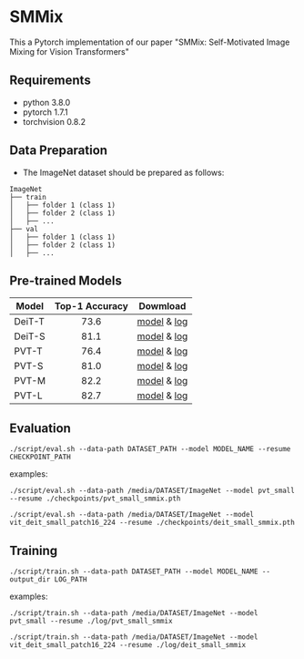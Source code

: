 # SMMix
This a Pytorch implementation of our paper "SMMix: Self-Motivated Image Mixing for Vision Transformers"


## Requirements
- python 3.8.0
- pytorch 1.7.1
- torchvision 0.8.2


## Data Preparation
- The ImageNet dataset should be prepared as follows:
```
ImageNet
├── train
│   ├── folder 1 (class 1)
│   ├── folder 2 (class 1)
│   ├── ...
├── val
│   ├── folder 1 (class 1)
│   ├── folder 2 (class 1)
│   ├── ...

```

## Pre-trained Models

|Model|Top-1 Accuracy|Dowmload|
|-----|:-------:|---------|
|DeiT-T| 73.6 |[model](https://drive.google.com/file/d/1cclVfL_dCs7uQIdEvUoTsdMnc2gN7tZD/view?usp=sharing) & [log](https://drive.google.com/file/d/13VcsQeX1X6ONEI4pZp9biPtmOeXl9EsV/view?usp=sharing)|
|DeiT-S| 81.1 |[model](https://drive.google.com/file/d/1FYRglSq7EFVDVAE1sOZ81bBm_fZj_9bz/view?usp=share_link) & [log](https://drive.google.com/file/d/1rd3_HzHyCAhocLbO78tzAaXsyJUzQJGy/view?usp=share_link)|
|PVT-T | 76.4 |[model](https://drive.google.com/file/d/11ULLrgyPbeBr3TZXEh7xIb3HXjozCKFL/view?usp=sharing) & [log](https://drive.google.com/file/d/1e7m8K57fWcPawAEtUtkTDaTlZXJbU1gz/view?usp=sharing)|
|PVT-S | 81.0 |[model](https://drive.google.com/file/d/18QH-IEOI6KYpbST0xMyjJBTJeKFxtw2U/view?usp=sharing) & [log](https://drive.google.com/file/d/1yKgfi1dpb0puFhZy-pZJF-1vBWHM_scs/view?usp=sharing)|
|PVT-M | 82.2 |[model](https://drive.google.com/file/d/1AEN7iiIYABmaHCkK9ds9A-owEuBIX2mU/view?usp=sharing) & [log](https://drive.google.com/file/d/1hgycht1Szor9aUePbCyOyoDyId9yBkNf/view?usp=sharing)|
|PVT-L | 82.7 |[model](https://drive.google.com/file/d/1IG-XONNBfv-Rg5ETZfTfVa2i5qk11lNr/view?usp=sharing) & [log](https://drive.google.com/file/d/1aojFiCSv_eZtYJBaCuRwCTZFQqOT-sYu/view?usp=sharing)|

## Evaluation
```
./script/eval.sh --data-path DATASET_PATH --model MODEL_NAME --resume CHECKPOINT_PATH
```
examples:
```
./script/eval.sh --data-path /media/DATASET/ImageNet --model pvt_small --resume ./checkpoints/pvt_small_smmix.pth
```
```
./script/eval.sh --data-path /media/DATASET/ImageNet --model vit_deit_small_patch16_224 --resume ./checkpoints/deit_small_smmix.pth
```

## Training
```
./script/train.sh --data-path DATASET_PATH --model MODEL_NAME --output_dir LOG_PATH
```
examples:
```
./script/train.sh --data-path /media/DATASET/ImageNet --model pvt_small --resume ./log/pvt_small_smmix
```
```
./script/train.sh --data-path /media/DATASET/ImageNet --model vit_deit_small_patch16_224 --resume ./log/deit_small_smmix
```
